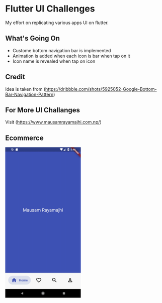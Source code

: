 # Flutter UI Challenges
My effort on replicating various apps UI on flutter.

## What's Going On
- Custome bottom navigation bar is implemented
- Animation is added when each icon is bar when tap on it
- Icon name is revealed when tap on icon

## Credit
Idea is taken from (https://dribbble.com/shots/5925052-Google-Bottom-Bar-Navigation-Pattern)

## For More UI Challanges 
Visit (https://www.mausamrayamajhi.com.np/)

## Ecommerce
 <img height="480px" src="screenshots/app.gif">      